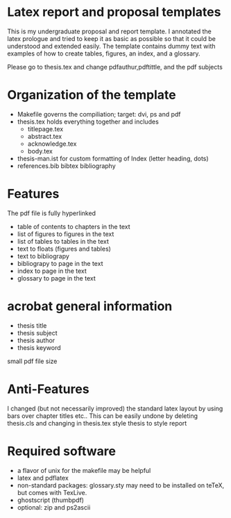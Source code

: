 # Latex report and proposal templates
This is my undergraduate proposal and report template. I annotated the latex prologue and tried to keep it as basic as possible so that it could be understood and extended easily. The template contains dummy text with examples of how to create tables, figures, an index, and a glossary.

Please go to thesis.tex and change pdfauthur,pdftittle, and the pdf subjects

# Organization of the template
- Makefile governs the compiliation; target: dvi, ps and pdf
- thesis.tex holds everything together and includes
  - titlepage.tex
  - abstract.tex
  - acknowledge.tex
  - body.tex
- thesis-man.ist for custom formatting of Index (letter heading, dots)
- references.bib bibtex bibliography

# Features

The pdf file is fully hyperlinked
 - table of contents to chapters in the text
 - list of figures to figures in the text
 - list of tables to tables in the text
 - text to floats (figures and tables)
 - text to bibliograpy
 - bibliograpy to page in the text
 - index to page in the text
 - glossary to page in the text

# acrobat general information
 - thesis title
 - thesis subject
 - thesis author
 - thesis keyword
 
 small pdf file size
 
 # Anti-Features
I changed (but not necessarily improved) the standard latex layout by using bars over chapter titles etc.. This can be easily undone by deleting thesis.cls and changing in thesis.tex style thesis to style report

# Required software
- a flavor of unix for the makefile may be helpful
- latex and pdflatex
- non-standard packages: glossary.sty may need to be installed on teTeX, but comes with TexLive.
- ghostscript (thumbpdf)
- optional: zip and ps2ascii

